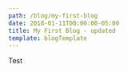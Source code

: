 ```yaml
---
path: /blog/my-first-blog
date: 2018-01-11T00:00:00-05:00
title: My First Blog - updated
template: blogTemplate
---
```

Test
